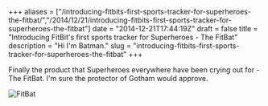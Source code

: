 +++
aliases = ["/introducing-fitbits-first-sports-tracker-for-superheroes-the-fitbat/","/2014/12/21/introducing-fitbits-first-sports-tracker-for-superheroes-the-fitbat"]
date = "2014-12-21T17:44:19Z"
draft = false
title = "Introducing FitBit's first sports tracker for Superheroes - The FitBat"
description = "Hi I'm Batman."
slug = "introducing-fitbits-first-sports-tracker-for-superheroes-the-fitbat"
+++

Finally the product that Superheroes everywhere have been crying out for - The FitBat. I'm sure the protector of Gotham would approve.

![FitBat](https://d2j17b10ywb1i7.cloudfront.net/wp-content/uploads/2014/12/fitbat.jpg "FitBat")
